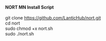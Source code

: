 <b>NORT MN Install Script</b><br><br>
git clone https://github.com/LanticHub/nort.git<br>
cd nort<br>
sudo chmod +x nort.sh<br>
sudo ./nort.sh
